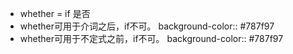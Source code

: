- whether = if 是否
- whether可用于介词之后，if不可。
  background-color:: #787f97
- whether可用于不定式之前，if不可。
  background-color:: #787f97